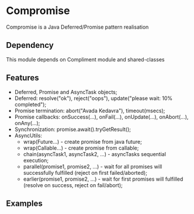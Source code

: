 Compromise
==========

Compromise is a Java Deferred/Promise pattern realisation

Dependency
----------
This module depends on Compliment module and shared-classes

Features
--------
* Deferred, Promise and AsyncTask objects;
* Deferred: resolve("ok"), reject("oops"), update("please wait: 10% completed");
* Promise termination: abort("Avada Kedavra"), timeout(msecs);
* Promise callbacks: onSuccess(...), onFail(...), onUpdate(...), onAbort(...), onAny(...);
* Synchronization: promise.await().tryGetResult();
* AsyncUtils:
  - wrap(Future...) - create promise from java future;
  - wrap(Callable...) - create promise from callable;
  - chain(asyncTask1, asyncTask2, ...) - asyncTasks sequential execution;
  - parallel(promise1, promise2, ...) - wait for all promises will successfully fulfilled (reject on first failed/aborted);
  - earlier(promise1, promise2, ...) - wait for first promises will fulfilled (resolve on success, reject on fail/abort);

Examples
--------

```Java

```